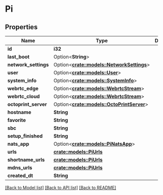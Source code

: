 # Pi

## Properties

Name | Type | Description | Notes
------------ | ------------- | ------------- | -------------
**id** | **i32** |  | [readonly]
**last_boot** | Option<**String**> |  | [readonly]
**network_settings** | Option<[**crate::models::NetworkSettings**](NetworkSettings.md)> |  | [readonly]
**user** | Option<[**crate::models::User**](User.md)> |  | [readonly]
**system_info** | Option<[**crate::models::SystemInfo**](SystemInfo.md)> |  | [readonly]
**webrtc_edge** | Option<[**crate::models::WebrtcStream**](WebrtcStream.md)> |  | [readonly]
**webrtc_cloud** | Option<[**crate::models::WebrtcStream**](WebrtcStream.md)> |  | [readonly]
**octoprint_server** | Option<[**crate::models::OctoPrintServer**](OctoPrintServer.md)> |  | [readonly]
**hostname** | **String** |  | 
**favorite** | **String** |  | 
**sbc** | **String** |  | 
**setup_finished** | **String** |  | 
**nats_app** | Option<[**crate::models::PiNatsApp**](PiNatsApp.md)> |  | [readonly]
**urls** | [**crate::models::PiUrls**](Pi_urls.md) |  | 
**shortname_urls** | [**crate::models::PiUrls**](Pi_urls.md) |  | 
**mdns_urls** | [**crate::models::PiUrls**](Pi_urls.md) |  | 
**created_dt** | **String** |  | [readonly]

[[Back to Model list]](../README.md#documentation-for-models) [[Back to API list]](../README.md#documentation-for-api-endpoints) [[Back to README]](../README.md)


